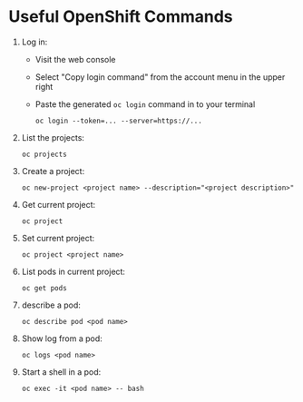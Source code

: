 # Useful OpenShift Commands

1. Log in:

    - Visit the web console
    - Select "Copy login command" from the account menu in the upper right
    - Paste the generated `oc login` command in to your terminal

       ```shell
       oc login --token=... --server=https://...
       ```

1. List the projects:

    ```shell
    oc projects
    ```
1. Create a project:

    ```shell
    oc new-project <project name> --description="<project description>"
    ```
1. Get current project:

    ```shell
    oc project
    ```
1. Set current project:

    ```shell
    oc project <project name>
    ```
1. List pods in current project:

    ```shell
    oc get pods
    ```
1. describe a pod:

    ```shell
    oc describe pod <pod name>
    ```
1. Show log from a pod:

    ```shell
    oc logs <pod name>
    ```

1. Start a shell in a pod:

    ```
    oc exec -it <pod name> -- bash
    ```
